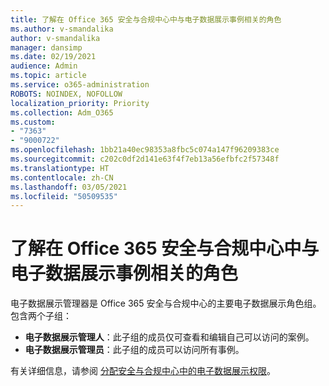 ```yaml
---
title: 了解在 Office 365 安全与合规中心中与电子数据展示事例相关的角色
ms.author: v-smandalika
author: v-smandalika
manager: dansimp
ms.date: 02/19/2021
audience: Admin
ms.topic: article
ms.service: o365-administration
ROBOTS: NOINDEX, NOFOLLOW
localization_priority: Priority
ms.collection: Adm_O365
ms.custom:
- "7363"
- "9000722"
ms.openlocfilehash: 1bb21a40ec98353a8fbc5c074a147f96209383ce
ms.sourcegitcommit: c202c0df2d141e63f4f7eb13a56efbfc2f57348f
ms.translationtype: HT
ms.contentlocale: zh-CN
ms.lasthandoff: 03/05/2021
ms.locfileid: "50509535"
---
```

# <a name="learn-about-ediscovery-related-roles-in-the-office-365-security--compliance-center"></a>了解在 Office 365 安全与合规中心中与电子数据展示事例相关的角色

电子数据展示管理器是 Office 365 安全与合规中心的主要电子数据展示角色组。 包含两个子组：

- **电子数据展示管理人**：此子组的成员仅可查看和编辑自己可以访问的案例。
- **电子数据展示管理员**：此子组的成员可以访问所有事例。

有关详细信息，请参阅 [分配安全与合规中心中的电子数据展示权限](https://docs.microsoft.com/microsoft-365/compliance/assign-ediscovery-permissions)。